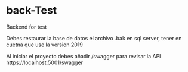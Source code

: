 # back-Test
Backend for test

Debes restaurar la base de datos el archivo .bak en sql server, tener en cuetna que use la version 2019

Al iniciar el proyecto debes añadir /swagger para revisar la API
https://localhost:5001/swagger



